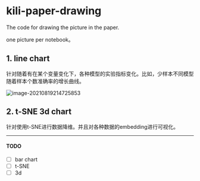 # kili-paper-drawing
The code for drawing the picture in the paper.

one picture per notebook。

## 1. line chart

针对随着有在某个变量变化下，各种模型的实验指标变化。比如，少样本不同模型随着样本个数准确率的增长曲线。

![image-20210819214725853](https://tva1.sinaimg.cn/large/008i3skNly1gtmfoqq9sij60sw0oiwfz02.jpg)

## 2. t-SNE 3d chart

针对使用t-SNE进行数据降维。并且对各种数据的embedding进行可视化。

---

#### TODO

- [ ] bar chart
- [ ] t-SNE
- [ ] 3d 
